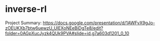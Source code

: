 # inverse-rl
Project Summary:
https://docs.google.com/presentation/d/1AWFvX9gJo-zOEUKXb7btw6uewzU_UlEXoNEeBiDgTe8/edit?folder=0AGpXucJyzk4QUk9PVA#slide=id.g7a603d1201_0_10
